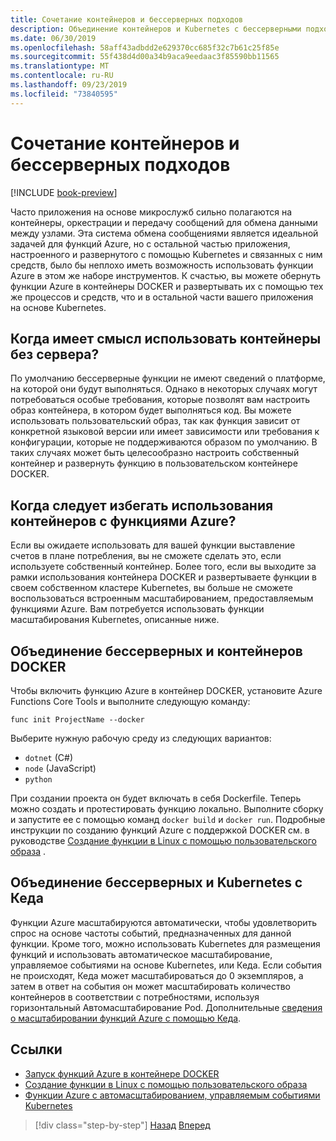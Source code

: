 ```yaml
---
title: Сочетание контейнеров и бессерверных подходов
description: Объединение контейнеров и Kubernetes с бессерверными подходами
ms.date: 06/30/2019
ms.openlocfilehash: 58aff43adbdd2e629370cc685f32c7b61c25f85e
ms.sourcegitcommit: 55f438d4d00a34b9aca9eedaac3f85590bb11565
ms.translationtype: MT
ms.contentlocale: ru-RU
ms.lasthandoff: 09/23/2019
ms.locfileid: "73840595"
---
```

# <a name="combining-containers-and-serverless-approaches"></a>Сочетание контейнеров и бессерверных подходов

[!INCLUDE [book-preview](../../../includes/book-preview.md)]

Часто приложения на основе микрослужб сильно полагаются на контейнеры, оркестрации и передачу сообщений для обмена данными между узлами. Эта система обмена сообщениями является идеальной задачей для функций Azure, но с остальной частью приложения, настроенного и развернутого с помощью Kubernetes и связанных с ним средств, было бы неплохо иметь возможность использовать функции Azure в этом же наборе инструментов. К счастью, вы можете обернуть функции Azure в контейнеры DOCKER и развертывать их с помощью тех же процессов и средств, что и в остальной части вашего приложения на основе Kubernetes.

## <a name="when-does-it-make-sense-to-use-containers-with-serverless"></a>Когда имеет смысл использовать контейнеры без сервера?

По умолчанию бессерверные функции не имеют сведений о платформе, на которой они будут выполняться. Однако в некоторых случаях могут потребоваться особые требования, которые позволят вам настроить образ контейнера, в котором будет выполняться код. Вы можете использовать пользовательский образ, так как функция зависит от конкретной языковой версии или имеет зависимости или требования к конфигурации, которые не поддерживаются образом по умолчанию. В таких случаях может быть целесообразно настроить собственный контейнер и развернуть функцию в пользовательском контейнере DOCKER.

## <a name="when-should-you-avoid-using-containers-with-azure-functions"></a>Когда следует избегать использования контейнеров с функциями Azure?

Если вы ожидаете использовать для вашей функции выставление счетов в плане потребления, вы не сможете сделать это, если используете собственный контейнер. Более того, если вы выходите за рамки использования контейнера DOCKER и развертываете функции в своем собственном кластере Kubernetes, вы больше не сможете воспользоваться встроенным масштабированием, предоставляемым функциями Azure. Вам потребуется использовать функции масштабирования Kubernetes, описанные ниже.

## <a name="how-to-combine-serverless-and-docker-containers"></a>Объединение бессерверных и контейнеров DOCKER

Чтобы включить функцию Azure в контейнер DOCKER, установите Azure Functions Core Tools и выполните следующую команду:

```console
func init ProjectName --docker
```

Выберите нужную рабочую среду из следующих вариантов:

- `dotnet` (C#)
- `node` (JavaScript)
- `python`

При создании проекта он будет включать в себя Dockerfile. Теперь можно создать и протестировать функцию локально. Выполните сборку и запустите ее с помощью команд `docker build` и `docker run`. Подробные инструкции по созданию функций Azure с поддержкой DOCKER см. в руководстве [Создание функции в Linux с помощью пользовательского образа](https://docs.microsoft.com/azure/azure-functions/functions-create-function-linux-custom-image) .

## <a name="how-to-combine-serverless-and-kubernetes-with-keda"></a>Объединение бессерверных и Kubernetes с Кеда

Функции Azure масштабируются автоматически, чтобы удовлетворить спрос на основе частоты событий, предназначенных для данной функции. Кроме того, можно использовать Kubernetes для размещения функций и использовать автоматическое масштабирование, управляемое событиями на основе Kubernetes, или Кеда. Если события не происходят, Кеда может масштабироваться до 0 экземпляров, а затем в ответ на события он может масштабировать количество контейнеров в соответствии с потребностями, используя горизонтальный Автомасштабирование Pod. Дополнительные [сведения о масштабировании функций Azure с помощью Кеда](https://docs.microsoft.com/azure/azure-functions/functions-kubernetes-keda).

## <a name="references"></a>Ссылки

- [Запуск функций Azure в контейнере DOCKER](https://markheath.net/post/azure-functions-docker)
- [Создание функции в Linux с помощью пользовательского образа](https://docs.microsoft.com/azure/azure-functions/functions-create-function-linux-custom-image)
- [Функции Azure с автомасштабированием, управляемым событиями Kubernetes](https://docs.microsoft.com/azure/azure-functions/functions-kubernetes-keda)

>[!div class="step-by-step"]
>[Назад](leverage-serverless-functions.md)
>[Вперед](deploy-containers-azure.md)

